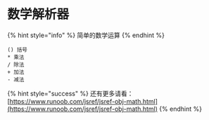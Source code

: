 # 数学解析器

{% hint style="info" %}
简单的数学运算
{% endhint %}

```text
() 括号
* 乘法
/ 除法
+ 加法
- 减法
```

{% hint style="success" %}
还有更多请看：[https://www.runoob.com/jsref/jsref-obj-math.html](https://www.runoob.com/jsref/jsref-obj-math.html)
{% endhint %}

